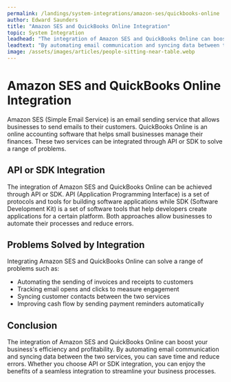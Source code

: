 ```yaml
---
permalink: /landings/system-integrations/amazon-ses/quickbooks-online
author: Edward Saunders
title: "Amazon SES and QuickBooks Online Integration"
topic: System Integration
leadhead: "The integration of Amazon SES and QuickBooks Online can boost your business's efficiency and profitability"
leadtext: "By automating email communication and syncing data between the two services, you can save time and reduce errors. Whether you choose API or SDK integration, you can enjoy the benefits of a seamless integration to streamline your business processes."
image: /assets/images/articles/people-sitting-near-table.webp
---
```

<div class="arttext">	<h1>Amazon SES and QuickBooks Online Integration</h1>
    <p>Amazon SES (Simple Email Service) is an email sending service that allows businesses to send emails to their customers. QuickBooks Online is an online accounting software that helps small businesses manage their finances. These two services can be integrated through API or SDK to solve a range of problems.</p>
    <h2>API or SDK Integration</h2>
    <p>The integration of Amazon SES and QuickBooks Online can be achieved through API or SDK. API (Application Programming Interface) is a set of protocols and tools for building software applications while SDK (Software Development Kit) is a set of software tools that help developers create applications for a certain platform. Both approaches allow businesses to automate their processes and reduce errors.</p>
    <h2>Problems Solved by Integration</h2>
    <p>Integrating Amazon SES and QuickBooks Online can solve a range of problems such as:</p>
    <ul>
        <li>Automating the sending of invoices and receipts to customers</li>
        <li>Tracking email opens and clicks to measure engagement</li>
        <li>Syncing customer contacts between the two services</li>
        <li>Improving cash flow by sending payment reminders automatically</li>
    </ul>
    <h2>Conclusion</h2>
    <p>The integration of Amazon SES and QuickBooks Online can boost your business's efficiency and profitability. By automating email communication and syncing data between the two services, you can save time and reduce errors. Whether you choose API or SDK integration, you can enjoy the benefits of a seamless integration to streamline your business processes.</p>
</div>